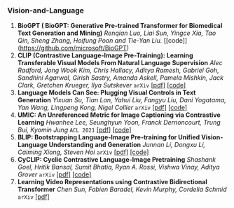 ### Vision-and-Language

1. **BioGPT ( BioGPT: Generative Pre-trained Transformer for Biomedical Text Generation and Mining)** *Renqian Luo, Liai Sun, Yingce Xia, Tao Qin, Sheng Zhang, Hoifung Poon and Tie-Yan Liu.* [[code]] (https://github.com/microsoft/BioGPT)
2. **CLIP (Contrastive Language-Image Pre-Training): Learning Transferable Visual Models From Natural Language Supervision** *Alec Radford, Jong Wook Kim, Chris Hallacy, Aditya Ramesh, Gabriel Goh, Sandhini Agarwal, Girish Sastry, Amanda Askell, Pamela Mishkin, Jack Clark, Gretchen Krueger, Ilya Sutskever* `arXiv` [[pdf]](https://arxiv.org/abs/2103.00020)  [[code]](https://github.com/openai/CLIP)
3. **Language Models Can See: Plugging Visual Controls in Text Generation** *Yixuan Su, Tian Lan, Yahui Liu, Fangyu Liu, Dani Yogatama, Yan Wang, Lingpeng Kong, Nigel Collier* `arXiv` [[pdf]](https://arxiv.org/abs/2205.02655) [[code]](https://github.com/yxuansu/magic)
4. **UMIC: An Unreferenced Metric for Image Captioning via Contrastive Learning** *Hwanhee Lee, Seunghyun Yoon, Franck Dernoncourt, Trung Bui, Kyomin Jung* `ACL 2021` [[pdf]](https://arxiv.org/abs/2106.14019) [[code]](https://github.com/hwanheelee1993/UMIC)
5. **BLIP: Bootstrapping Language-Image Pre-training for Unified Vision-Language Understanding and Generation** *Junnan Li, Dongxu Li, Caiming Xiong, Steven Hoi* `arXiv` [[pdf]](https://arxiv.org/abs/2201.12086) [[code]](https://github.com/salesforce/BLIP)
6. **CyCLIP: Cyclic Contrastive Language-Image Pretraining** *Shashank Goel, Hritik Bansal, Sumit Bhatia, Ryan A. Rossi, Vishwa Vinay, Aditya Grover* `arXiv` [[pdf]](https://arxiv.org/abs/2205.14459) [[code]](https://github.com/goel-shashank/CyCLIP)
7. **Learning Video Representations using Contrastive Bidirectional Transformer** *Chen Sun, Fabien Baradel, Kevin Murphy, Cordelia Schmid* `arXiv` [[pdf]](https://arxiv.org/abs/1906.05743)
